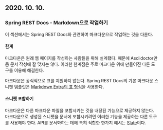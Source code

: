 ## 2020. 10. 10.

### Spring REST Docs - Markdown으로 작업하기

이 섹션에서는 Spring REST Docs와 관련하여 마크다운으로 작업하는 것을 다룬다.

#### 한계

마크다운은 원래 웹 페이지를 작성하는 사람들을 위해 설계됐다. 때문에 Asciidoctor만큼 문서 작성에 잘 맞지는 않다. 이러한 한계점은 주로 마크다운 위에 만들어진 다른 도구를 이용해 해결한다.

마크다운은 공식적으로 표를 지원하지 않는다. Spring REST Docs의 기본 마크다운 스니펫 템플릿은 [Markdown Extra의 표 형식][markdown-extra-table-format]을 사용한다.

#### 스니펫 포함하기

마크다운은 다른 마크다운 파일을 포함시키는 것을 내장된 기능으로 제공하지 않는다. 마크다운으로 생성된 스니펫을 문서에 포함시키려면 이러한 기능을 제공하는 다른 도구를 사용해야 한다. API를 문서화하는 데에 특히 적합한 한가지 예시는 [Slate][slate]이다.

[markdown-extra-table-format]: https://michelf.ca/projects/php-markdown/extra/#table
[slate]: https://github.com/tripit/slate